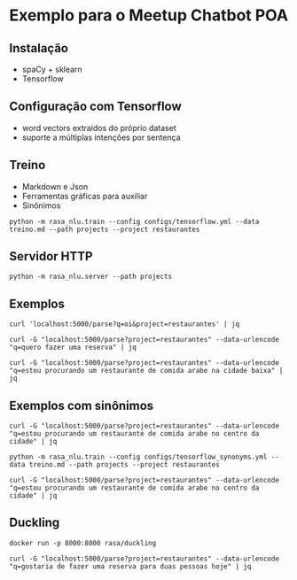 # Exemplo para o Meetup Chatbot POA

## Instalação

* spaCy + sklearn
* Tensorflow

## Configuração com Tensorflow

* word vectors extraídos do próprio dataset
* suporte a múltiplas intenções por sentença

## Treino

* Markdown e Json
* Ferramentas gráficas para auxiliar
* Sinônimos

``` python -m rasa_nlu.train --config configs/tensorflow.yml --data treino.md --path projects --project restaurantes ```

## Servidor HTTP

``` python -m rasa_nlu.server --path projects ```

## Exemplos

``` curl 'localhost:5000/parse?q=oi&project=restaurantes' | jq ```

``` curl -G "localhost:5000/parse?project=restaurantes" --data-urlencode "q=quero fazer uma reserva" | jq ```

``` curl -G "localhost:5000/parse?project=restaurantes" --data-urlencode "q=estou procurando um restaurante de comida arabe na cidade baixa" | jq ```

## Exemplos com sinônimos

``` curl -G "localhost:5000/parse?project=restaurantes" --data-urlencode "q=estou procurando um restaurante de comida arabe no centro da cidade" | jq ```

``` python -m rasa_nlu.train --config configs/tensorflow_synonyms.yml --data treino.md --path projects --project restaurantes ```

``` curl -G "localhost:5000/parse?project=restaurantes" --data-urlencode "q=estou procurando um restaurante de comida arabe no centro da cidade" | jq ```

## Duckling 

``` docker run -p 8000:8000 rasa/duckling ```

``` curl -G "localhost:5000/parse?project=restaurantes" --data-urlencode "q=gostaria de fazer uma reserva para duas pessoas hoje" | jq ```